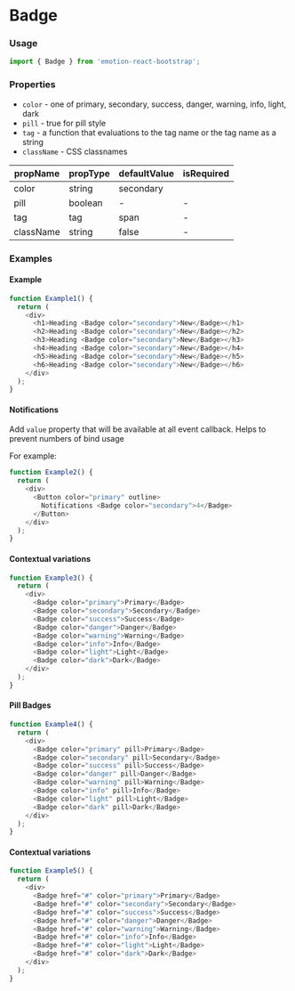 # Badge

### Usage

```js
import { Badge } from 'emotion-react-bootstrap';
```

<!-- STORY -->

### Properties

* `color` - one of primary, secondary, success, danger, warning, info, light, dark
* `pill`  - true for pill style
* `tag`   - a function that evaluations to the tag name or the tag name as a string
* `className` - CSS classnames

| propName   | propType | defaultValue | isRequired |
| -----------| -------- | ------------ | ---------- |
| color      | string   | secondary    |            |
| pill       | boolean  | -            | -          |
| tag        | tag      | span         | -          |
| className  | string   | false        | -          |

### Examples

#### Example

```js
function Example1() {
  return (
    <div>
      <h1>Heading <Badge color="secondary">New</Badge></h1>
      <h2>Heading <Badge color="secondary">New</Badge></h2>
      <h3>Heading <Badge color="secondary">New</Badge></h3>
      <h4>Heading <Badge color="secondary">New</Badge></h4>
      <h5>Heading <Badge color="secondary">New</Badge></h5>
      <h6>Heading <Badge color="secondary">New</Badge></h6>
    </div>
  );
}
```

#### Notifications

Add `value` property that will be available at all event callback. Helps to prevent numbers of bind usage

For example:

```js
function Example2() {
  return (
    <div>
      <Button color="primary" outline>
        Notifications <Badge color="secondary">4</Badge>
      </Button>
    </div>
  );
}
```

#### Contextual variations

```js
function Example3() {
  return (
    <div>
      <Badge color="primary">Primary</Badge>
      <Badge color="secondary">Secondary</Badge>
      <Badge color="success">Success</Badge>
      <Badge color="danger">Danger</Badge>
      <Badge color="warning">Warning</Badge>
      <Badge color="info">Info</Badge>
      <Badge color="light">Light</Badge>
      <Badge color="dark">Dark</Badge>
    </div>
  );
}

```

#### Pill Badges
```js
function Example4() {
  return (
    <div>
      <Badge color="primary" pill>Primary</Badge>
      <Badge color="secondary" pill>Secondary</Badge>
      <Badge color="success" pill>Success</Badge>
      <Badge color="danger" pill>Danger</Badge>
      <Badge color="warning" pill>Warning</Badge>
      <Badge color="info" pill>Info</Badge>
      <Badge color="light" pill>Light</Badge>
      <Badge color="dark" pill>Dark</Badge>
    </div>
  );
}
```

#### Contextual variations

```js
function Example5() {
  return (
    <div>
      <Badge href="#" color="primary">Primary</Badge>
      <Badge href="#" color="secondary">Secondary</Badge>
      <Badge href="#" color="success">Success</Badge>
      <Badge href="#" color="danger">Danger</Badge>
      <Badge href="#" color="warning">Warning</Badge>
      <Badge href="#" color="info">Info</Badge>
      <Badge href="#" color="light">Light</Badge>
      <Badge href="#" color="dark">Dark</Badge>
    </div>
  );
}
```